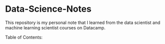 # Data-Science-Notes
<p>This repository is my personal note that I learned from the data scientist and machine learning scientist courses on Datacamp.</p>
<p>Table of Contents:</p>
